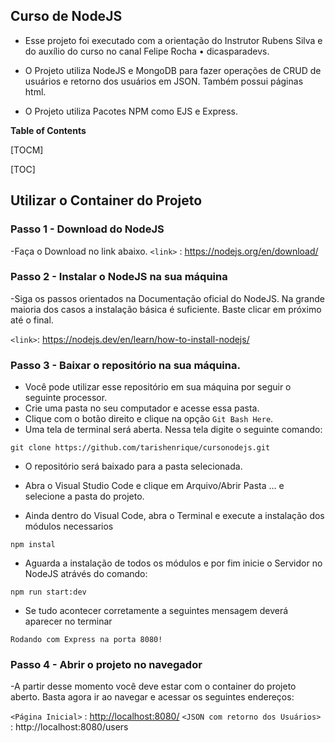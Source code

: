 ## Curso de NodeJS

- Esse projeto foi executado com a orientação do Instrutor Rubens Silva e do auxílio do curso no canal Felipe Rocha • dicasparadevs.

- O Projeto utiliza NodeJS e MongoDB para fazer operações de CRUD de usuários e retorno dos usuários em JSON. Também possui páginas html.
- O Projeto utiliza Pacotes NPM como EJS e Express.

**Table of Contents**

[TOCM]

[TOC]

## Utilizar o Container do Projeto

### Passo 1 - Download do NodeJS

-Faça o Download no link abaixo.
`<link>` : <https://nodejs.org/en/download/>

### Passo 2 - Instalar o NodeJS na sua máquina

-Siga os passos orientados na Documentação oficial do NodeJS. Na grande maioria dos casos a instalação básica é suficiente. Baste clicar em próximo até o final.

`<link>`: https://nodejs.dev/en/learn/how-to-install-nodejs/

### Passo 3 - Baixar o repositório na sua máquina.

- Você pode utilizar esse repositório em sua máquina por seguir o seguinte processor.
- Crie uma pasta no seu computador e acesse essa pasta.
- Clique com o botão direito e clique na opção `Git Bash Here`.
- Uma tela de terminal será aberta. Nessa tela digite o seguinte comando:

`git clone https://github.com/tarishenrique/cursonodejs.git`

- O repositório será baixado para a pasta selecionada.

- Abra o Visual Studio Code e clique em Arquivo/Abrir Pasta ... e selecione a pasta do projeto.

- Ainda dentro do Visual Code, abra o Terminal e execute a instalação dos módulos necessarios

`npm instal`

- Aguarda a instalação de todos os módulos e por fim inicie o Servidor no NodeJS atrávés do comando:

`npm run start:dev`

- Se tudo acontecer corretamente a seguintes mensagem deverá aparecer no terminar

`Rodando com Express na porta 8080!`

### Passo 4 - Abrir o projeto no navegador

-A partir desse momento você deve estar com o container do projeto aberto. Basta agora ir ao navegar e acessar os seguintes endereços:

`<Página Inicial>` : <http://localhost:8080/>
`<JSON com retorno dos Usuários>` : http://localhost:8080/users
